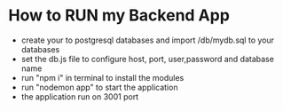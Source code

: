 # How to RUN my Backend App

- create your to postgresql databases and import /db/mydb.sql to your databases
- set the db.js file to configure host, port, user,password and database name
- run "npm i" in terminal to install the modules
- run "nodemon app" to start the application
- the application run on 3001 port

